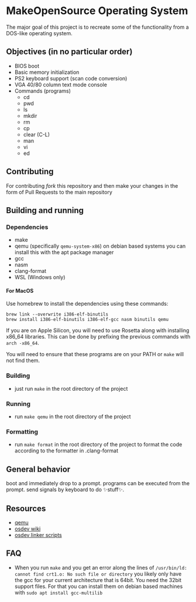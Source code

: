 # MakeOpenSource Operating System

The major goal of this project is to recreate some of the functionality from a DOS-like operating system.

## Objectives (in no particular order)

* BIOS boot
* Basic memory initialization
* PS2 keyboard support (scan code conversion)
* VGA 40/80 column text mode console
* Commands (programs)
  * cd
  * pwd
  * ls
  * mkdir
  * rm
  * cp
  * clear (C-L)
  * man
  * vi
  * ed

## Contributing

For contributing _fork_ this repository and then make your changes in the form of Pull Requests to the main repository

## Building and running

### Dependencies

* make
* qemu (specifically `qemu-system-x86`) on debian based systems you can install this with the apt package manager
* gcc
* nasm
* clang-format
* WSL (Windows only)

#### For MacOS

Use homebrew to install the dependencies using these commands:

```shell
brew link --overwrite i386-elf-binutils
brew install i386-elf-binutils i386-elf-gcc nasm binutils qemu
```

If you are on Apple Silicon, you will need to use Rosetta along with installing x86_64 libraries. This can be done by prefixing the previous commands with `arch -x86_64`.
  
You will need to ensure that these programs are on your PATH or `make` will not find them.

### Building

* just run `make` in the root directory of the project

### Running

* run `make qemu` in the root directory of the project

### Formatting

* run `make format` in the root directory of the project to format the code
   according to the formatter in .clang-format

## General behavior

boot and immediately drop to a prompt.
programs can be executed from the prompt.
send signals by keyboard to do ✨stuff✨.

## Resources

* [qemu](https://www.qemu.org/)
* [osdev wiki](https://wiki.osdev.org/Main_Page)
* [osdev linker scripts](https://wiki.osdev.org/Linker_Scripts)

## FAQ

* When you run `make` and you get an error along the lines of 
  `/usr/bin/ld: cannot find crt1.o: No such file or directory`
  you likely only have the gcc for your current architecture that is 64bit. You need the 32bit support files. For that you can install them on debian based machines with `sudo apt install gcc-multilib`

